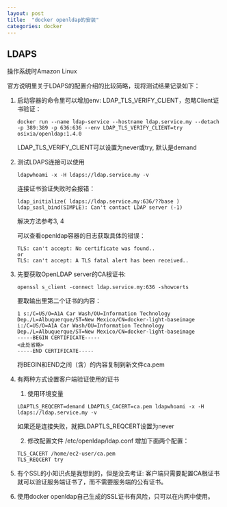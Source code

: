 ```yaml
---
layout: post
title:  "docker openldap的安装"
categories: docker
---
```


## LDAPS
操作系统时Amazon Linux

官方说明里关于LDAPS的配置介绍的比较简略，现将测试结果记录如下：

1. 启动容器的命令里可以增加env: LDAP_TLS_VERIFY_CLIENT，忽略Client证书验证：
    ```
    docker run --name ldap-service --hostname ldap.service.my --detach -p 389:389 -p 636:636 --env LDAP_TLS_VERIFY_CLIENT=try osixia/openldap:1.4.0
    ```

    LDAP_TLS_VERIFY_CLIENT可以设置为never或try, 默认是demand

2. 测试LDAPS连接可以使用
    ```
    ldapwhoami -x -H ldaps://ldap.service.my -v
    ```
    连接证书验证失败时会报错：
    ```
    ldap_initialize( ldaps://ldap.service.my:636/??base )
    ldap_sasl_bind(SIMPLE): Can't contact LDAP server (-1)
    ```
    解决方法参考3, 4

    可以查看openldap容器的日志获取具体的错误：
    ```
    TLS: can't accept: No certificate was found..
    or
    TLS: can't accept: A TLS fatal alert has been received..
    ```

3. 先要获取OpenLDAP server的CA根证书:
    ```
    openssl s_client -connect ldap.service.my:636 -showcerts
    ```

    要取输出里第二个证书的内容：
    ```
    1 s:/C=US/O=A1A Car Wash/OU=Information Technology Dep./L=Albuquerque/ST=New Mexico/CN=docker-light-baseimage
    i:/C=US/O=A1A Car Wash/OU=Information Technology Dep./L=Albuquerque/ST=New Mexico/CN=docker-light-baseimage
    -----BEGIN CERTIFICATE-----
    <此处省略>
    -----END CERTIFICATE-----
    ```

    将BEGIN和END之间（含）的内容复制到新文件ca.pem

4. 有两种方式设置客户端验证使用的证书

   1) 使用环境变量

    ```
    LDAPTLS_REQCERT=demand LDAPTLS_CACERT=ca.pem ldapwhoami -x -H ldaps://ldap.service.my -v
    ```
    如果还是连接失败，就把LDAPTLS_REQCERT设置为never

   2) 修改配置文件
    /etc/openldap/ldap.conf
    增加下面两个配置：
    ```
    TLS_CACERT /home/ec2-user/ca.pem
    TLS_REQCERT try
    ```

5. 有个SSL的小知识点是我想到的，但是没去考证: 客户端只需要配置CA根证书就可以验证服务端证书了，而不需要服务端的公有证书。

6. 使用docker openldap自己生成的SSL证书有风险，只可以在内网中使用。

